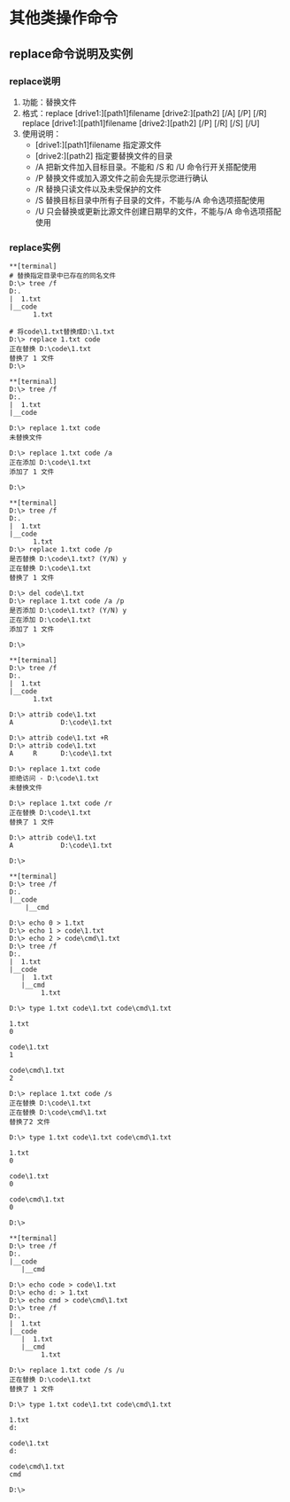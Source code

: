 # 其他类操作命令

## replace命令说明及实例

### replace说明
1. 功能：替换文件
2. 格式：replace [drive1:][path1]filename [drive2:][path2] [/A] [/P] [/R]
		 replace [drive1:][path1]filename [drive2:][path2] [/P] [/R] [/S] [/U]
3. 使用说明：
	* [drive1:][path1]filename 指定源文件
	* [drive2:][path2] 指定要替换文件的目录
	* /A 把新文件加入目标目录。不能和 /S 和 /U 命令行开关搭配使用
	* /P 替换文件或加入源文件之前会先提示您进行确认
	* /R 替换只读文件以及未受保护的文件
	* /S 替换目标目录中所有子目录的文件，不能与/A 命令选项搭配使用
	* /U 只会替换或更新比源文件创建日期早的文件，不能与/A 命令选项搭配使用

### replace实例

```
**[terminal]
# 替换指定目录中已存在的同名文件
D:\> tree /f
D:.
|  1.txt
|__code
      1.txt

# 将code\1.txt替换成D:\1.txt
D:\> replace 1.txt code
正在替换 D:\code\1.txt
替换了 1 文件
D:\>
```

```
**[terminal]
D:\> tree /f
D:.
|  1.txt
|__code

D:\> replace 1.txt code
未替换文件

D:\> replace 1.txt code /a
正在添加 D:\code\1.txt
添加了 1 文件

D:\>
```

```
**[terminal]
D:\> tree /f
D:.
|  1.txt
|__code
      1.txt
D:\> replace 1.txt code /p
是否替换 D:\code\1.txt? (Y/N) y
正在替换 D:\code\1.txt
替换了 1 文件

D:\> del code\1.txt
D:\> replace 1.txt code /a /p
是否添加 D:\code\1.txt? (Y/N) y
正在添加 D:\code\1.txt
添加了 1 文件

D:\>
```

```
**[terminal]
D:\> tree /f
D:.
|  1.txt
|__code
      1.txt
	
D:\> attrib code\1.txt
A            D:\code\1.txt

D:\> attrib code\1.txt +R
D:\> attrib code\1.txt
A     R      D:\code\1.txt

D:\> replace 1.txt code
拒绝访问 - D:\code\1.txt
未替换文件

D:\> replace 1.txt code /r
正在替换 D:\code\1.txt
替换了 1 文件

D:\> attrib code\1.txt
A            D:\code\1.txt

D:\>
```

```
**[terminal]
D:\> tree /f
D:.
|__code
    |__cmd

D:\> echo 0 > 1.txt
D:\> echo 1 > code\1.txt
D:\> echo 2 > code\cmd\1.txt
D:\> tree /f
D:.
|  1.txt
|__code
   |  1.txt
   |__cmd
        1.txt
	
D:\> type 1.txt code\1.txt code\cmd\1.txt

1.txt
0

code\1.txt
1

code\cmd\1.txt
2

D:\> replace 1.txt code /s
正在替换 D:\code\1.txt
正在替换 D:\code\cmd\1.txt
替换了2 文件

D:\> type 1.txt code\1.txt code\cmd\1.txt

1.txt
0

code\1.txt
0

code\cmd\1.txt
0

D:\>
```

```
**[terminal]
D:\> tree /f
D:.
|__code
   |__cmd

D:\> echo code > code\1.txt
D:\> echo d: > 1.txt
D:\> echo cmd > code\cmd\1.txt
D:\> tree /f
D:.
|  1.txt
|__code
   |  1.txt
   |__cmd
        1.txt

D:\> replace 1.txt code /s /u
正在替换 D:\code\1.txt
替换了 1 文件

D:\> type 1.txt code\1.txt code\cmd\1.txt

1.txt 
d:

code\1.txt
d:

code\cmd\1.txt
cmd

D:\>
```

